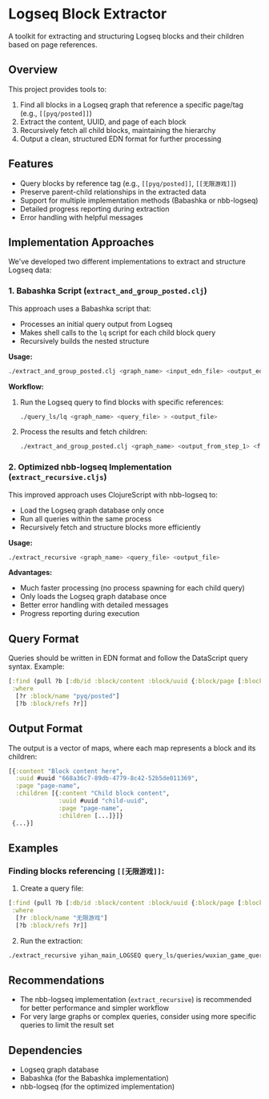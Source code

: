 # Logseq Block Extractor

A toolkit for extracting and structuring Logseq blocks and their children based on page references.

## Overview

This project provides tools to:

1. Find all blocks in a Logseq graph that reference a specific page/tag (e.g., `[[pyq/posted]]`)
2. Extract the content, UUID, and page of each block
3. Recursively fetch all child blocks, maintaining the hierarchy
4. Output a clean, structured EDN format for further processing

## Features

- Query blocks by reference tag (e.g., `[[pyq/posted]]`, `[[无限游戏]]`)
- Preserve parent-child relationships in the extracted data
- Support for multiple implementation methods (Babashka or nbb-logseq)
- Detailed progress reporting during extraction
- Error handling with helpful messages

## Implementation Approaches

We've developed two different implementations to extract and structure Logseq data:

### 1. Babashka Script (`extract_and_group_posted.clj`)

This approach uses a Babashka script that:
- Processes an initial query output from Logseq
- Makes shell calls to the `lq` script for each child block query
- Recursively builds the nested structure

**Usage:**
```bash
./extract_and_group_posted.clj <graph_name> <input_edn_file> <output_edn_file>
```

**Workflow:**
1. Run the Logseq query to find blocks with specific references: 
   ```bash
   ./query_ls/lq <graph_name> <query_file> > <output_file>
   ```
2. Process the results and fetch children:
   ```bash
   ./extract_and_group_posted.clj <graph_name> <output_from_step_1> <final_output_file>
   ```

### 2. Optimized nbb-logseq Implementation (`extract_recursive.cljs`)

This improved approach uses ClojureScript with nbb-logseq to:
- Load the Logseq graph database only once
- Run all queries within the same process
- Recursively fetch and structure blocks more efficiently

**Usage:**
```bash
./extract_recursive <graph_name> <query_file> <output_file>
```

**Advantages:**
- Much faster processing (no process spawning for each child query)
- Only loads the Logseq graph database once
- Better error handling with detailed messages
- Progress reporting during execution

## Query Format

Queries should be written in EDN format and follow the DataScript query syntax. Example:

```clojure
[:find (pull ?b [:db/id :block/content :block/uuid {:block/page [:block/original-name :db/id]}])
 :where
  [?r :block/name "pyq/posted"]
  [?b :block/refs ?r]]
```

## Output Format

The output is a vector of maps, where each map represents a block and its children:

```clojure
[{:content "Block content here",
  :uuid #uuid "668a36c7-89db-4779-8c42-52b5de011369",
  :page "page-name",
  :children [{:content "Child block content",
              :uuid #uuid "child-uuid",
              :page "page-name",
              :children [...]}]}
 {...}]
```

## Examples

### Finding blocks referencing `[[无限游戏]]`:

1. Create a query file:
```clojure
[:find (pull ?b [:db/id :block/content :block/uuid {:block/page [:block/original-name :db/id]}])
 :where
  [?r :block/name "无限游戏"]
  [?b :block/refs ?r]]
```

2. Run the extraction:
```bash
./extract_recursive yihan_main_LOGSEQ query_ls/queries/wuxian_game_query.edn query_ls/results/wuxian_game_output.edn
```

## Recommendations

- The nbb-logseq implementation (`extract_recursive`) is recommended for better performance and simpler workflow
- For very large graphs or complex queries, consider using more specific queries to limit the result set

## Dependencies

- Logseq graph database
- Babashka (for the Babashka implementation)
- nbb-logseq (for the optimized implementation)
